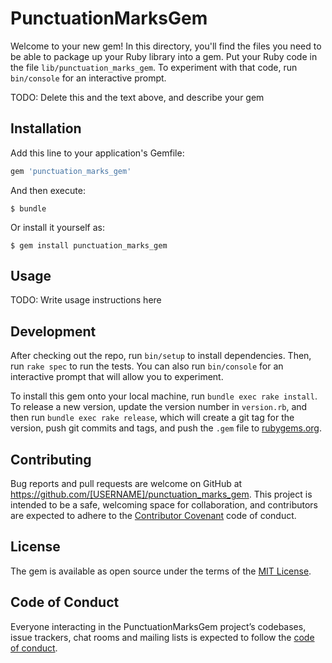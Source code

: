 # PunctuationMarksGem

Welcome to your new gem! In this directory, you'll find the files you need to be able to package up your Ruby library into a gem. Put your Ruby code in the file `lib/punctuation_marks_gem`. To experiment with that code, run `bin/console` for an interactive prompt.

TODO: Delete this and the text above, and describe your gem

## Installation

Add this line to your application's Gemfile:

```ruby
gem 'punctuation_marks_gem'
```

And then execute:

    $ bundle

Or install it yourself as:

    $ gem install punctuation_marks_gem

## Usage

TODO: Write usage instructions here

## Development

After checking out the repo, run `bin/setup` to install dependencies. Then, run `rake spec` to run the tests. You can also run `bin/console` for an interactive prompt that will allow you to experiment.

To install this gem onto your local machine, run `bundle exec rake install`. To release a new version, update the version number in `version.rb`, and then run `bundle exec rake release`, which will create a git tag for the version, push git commits and tags, and push the `.gem` file to [rubygems.org](https://rubygems.org).

## Contributing

Bug reports and pull requests are welcome on GitHub at https://github.com/[USERNAME]/punctuation_marks_gem. This project is intended to be a safe, welcoming space for collaboration, and contributors are expected to adhere to the [Contributor Covenant](http://contributor-covenant.org) code of conduct.

## License

The gem is available as open source under the terms of the [MIT License](https://opensource.org/licenses/MIT).

## Code of Conduct

Everyone interacting in the PunctuationMarksGem project’s codebases, issue trackers, chat rooms and mailing lists is expected to follow the [code of conduct](https://github.com/[USERNAME]/punctuation_marks_gem/blob/master/CODE_OF_CONDUCT.md).
